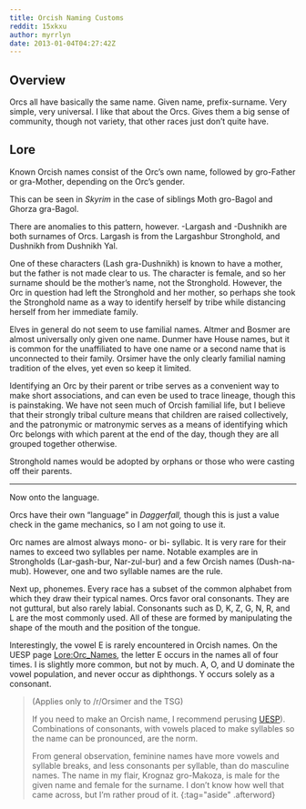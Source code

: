 ```yaml
---
title: Orcish Naming Customs
reddit: 15xkxu
author: myrrlyn
date: 2013-01-04T04:27:42Z
---
```


## Overview

Orcs all have basically the same name. Given name, prefix-surname. Very simple,
very universal. I like that about the Orcs. Gives them a big sense of community,
though not variety, that other races just don’t quite have.

## Lore

Known Orcish names consist of the Orc’s own name, followed by gro-Father or
gra-Mother, depending on the Orc’s gender.

This can be seen in *Skyrim* in the case of siblings Moth gro-Bagol and Ghorza
gra-Bagol.

There are anomalies to this pattern, however. -Largash and -Dushnikh are both
surnames of Orcs. Largash is from the Largashbur Stronghold, and Dushnikh from
Dushnikh Yal.

One of these characters (Lash gra-Dushnikh) is known to have a mother, but the
father is not made clear to us. The character is female, and so her surname
should be the mother’s name, not the Stronghold. However, the Orc in question
had left the Stronghold and her mother, so perhaps she took the Stronghold name
as a way to identify herself by tribe while distancing herself from her
immediate family.

Elves in general do not seem to use familial names. Altmer and Bosmer are almost
universally only given one name. Dunmer have House names, but it is common for
the unaffiliated to have one name or a second name that is unconnected to their
family. Orsimer have the only clearly familial naming tradition of the elves,
yet even so keep it limited.

Identifying an Orc by their parent or tribe serves as a convenient way to make
short associations, and can even be used to trace lineage, though this is
painstaking. We have not seen much of Orcish familial life, but I believe that
their strongly tribal culture means that children are raised collectively, and
the patronymic or matronymic serves as a means of identifying which Orc belongs
with which parent at the end of the day, though they are all grouped together
otherwise.

Stronghold names would be adopted by orphans or those who were casting off their
parents.

----

Now onto the language.

Orcs have their own “language” in *Daggerfall,* though this is just a value
check in the game mechanics, so I am not going to use it.

Orc names are almost always mono- or bi- syllabic. It is very rare for their
names to exceed two syllables per name. Notable examples are in Strongholds
(Lar-gash-bur, Nar-zul-bur) and a few Orcish names (Dush-na-mub). However, one
and two syllable names are the rule.

Next up, phonemes. Every race has a subset of the common alphabet from which
they draw their typical names. Orcs favor oral consonants. They are not
guttural, but also rarely labial. Consonants such as D, K, Z, G, N, R, and L are
the most commonly used. All of these are formed by manipulating the shape of the
mouth and the position of the tongue.

Interestingly, the vowel E is rarely encountered in Orcish names. On the UESP
page [Lore:Orc_Names][0], the letter E occurs in the names all of four times. I
is slightly more common, but not by much. A, O, and U dominate the vowel
population, and never occur as diphthongs. Y occurs solely as a consonant.

> (Applies only to /r/Orsimer and the TSG)
>
> If you need to make an Orcish name, I recommend perusing [UESP][0]).
> Combinations of consonants, with vowels placed to make syllables so the name
> can be pronounced, are the norm.
>
> From general observation, feminine names have more vowels and syllable breaks,
> and less consonants per syllable, than do masculine names. The name in my
> flair, Krognaz gro-Makoza, is male for the given name and female for the
> surname. I don’t know how well that came across, but I’m rather proud of it.
{:tag="aside" .afterword}

[0]: https://www.uesp.net/wiki/Lore:Orc_Names
